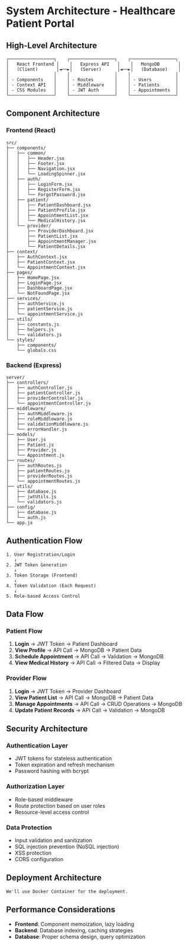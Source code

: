 # System Architecture - Healthcare Patient Portal

## High-Level Architecture

```
┌─────────────────┐    ┌─────────────────┐    ┌─────────────────┐
│   React Frontend │    │   Express API   │    │   MongoDB       │
│   (Client)       │◄──►│   (Server)      │◄──►│   (Database)    │
│                 │    │                 │    │                 │
│ - Components    │    │ - Routes        │    │ - Users         │
│ - Context API   │    │ - Middleware    │    │ - Patients      │
│ - CSS Modules   │    │ - JWT Auth      │    │ - Appointments  │
└─────────────────┘    └─────────────────┘    └─────────────────┘
```

## Component Architecture

### Frontend (React)
```
src/
├── components/
│   ├── common/
│   │   ├── Header.jsx
│   │   ├── Footer.jsx
│   │   ├── Navigation.jsx
│   │   └── LoadingSpinner.jsx
│   ├── auth/
│   │   ├── LoginForm.jsx
│   │   ├── RegisterForm.jsx
│   │   └── ForgotPassword.jsx
│   ├── patient/
│   │   ├── PatientDashboard.jsx
│   │   ├── PatientProfile.jsx
│   │   ├── AppointmentList.jsx
│   │   └── MedicalHistory.jsx
│   └── provider/
│       ├── ProviderDashboard.jsx
│       ├── PatientList.jsx
│       ├── AppointmentManager.jsx
│       └── PatientDetails.jsx
├── context/
│   ├── AuthContext.jsx
│   ├── PatientContext.jsx
│   └── AppointmentContext.jsx
├── pages/
│   ├── HomePage.jsx
│   ├── LoginPage.jsx
│   ├── DashboardPage.jsx
│   └── NotFoundPage.jsx
├── services/
│   ├── authService.js
│   ├── patientService.js
│   └── appointmentService.js
├── utils/
│   ├── constants.js
│   ├── helpers.js
│   └── validators.js
└── styles/
    ├── components/
    └── globals.css
```

### Backend (Express)
```
server/
├── controllers/
│   ├── authController.js
│   ├── patientController.js
│   ├── providerController.js
│   └── appointmentController.js
├── middleware/
│   ├── authMiddleware.js
│   ├── roleMiddleware.js
│   ├── validationMiddleware.js
│   └── errorHandler.js
├── models/
│   ├── User.js
│   ├── Patient.js
│   ├── Provider.js
│   └── Appointment.js
├── routes/
│   ├── authRoutes.js
│   ├── patientRoutes.js
│   ├── providerRoutes.js
│   └── appointmentRoutes.js
├── utils/
│   ├── database.js
│   ├── jwtUtils.js
│   └── validators.js
├── config/
│   ├── database.js
│   └── auth.js
└── app.js
```

## Authentication Flow

```
1. User Registration/Login
   ↓
2. JWT Token Generation
   ↓
3. Token Storage (Frontend)
   ↓
4. Token Validation (Each Request)
   ↓
5. Role-based Access Control
```

## Data Flow

### Patient Flow
1. **Login** → JWT Token → Patient Dashboard
2. **View Profile** → API Call → MongoDB → Patient Data
3. **Schedule Appointment** → API Call → Validation → MongoDB
4. **View Medical History** → API Call → Filtered Data → Display

### Provider Flow
1. **Login** → JWT Token → Provider Dashboard
2. **View Patient List** → API Call → MongoDB → Patient Data
3. **Manage Appointments** → API Call → CRUD Operations → MongoDB
4. **Update Patient Records** → API Call → Validation → MongoDB

## Security Architecture

### Authentication Layer
- JWT tokens for stateless authentication
- Token expiration and refresh mechanism
- Password hashing with bcrypt

### Authorization Layer
- Role-based middleware
- Route protection based on user roles
- Resource-level access control

### Data Protection
- Input validation and sanitization
- SQL injection prevention (NoSQL injection)
- XSS protection
- CORS configuration

## Deployment Architecture

```
We'll use Docker Container for the deployment.
```

## Performance Considerations

- **Frontend**: Component memoization, lazy loading
- **Backend**: Database indexing, caching strategies
- **Database**: Proper schema design, query optimization